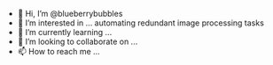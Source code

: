 - 👋 Hi, I’m @blueberrybubbles
- 👀 I’m interested in ... automating redundant image processing tasks 
- 🌱 I’m currently learning ... 
- 💞️ I’m looking to collaborate on ...
- 📫 How to reach me ...

<!---
blueberrybubbles/blueberrybubbles is a ✨ special ✨ repository because its `README.md` (this file) appears on your GitHub profile.
You can click the Preview link to take a look at your changes.
--->
